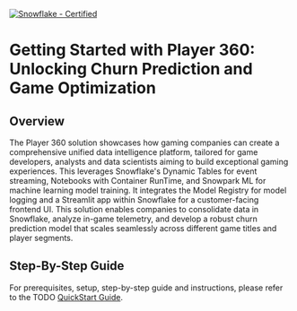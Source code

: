 
[![Snowflake - Certified](https://img.shields.io/badge/Snowflake-Certified-2ea44f?style=for-the-badge&logo=snowflake)](https://developers.snowflake.com/solutions/)
# Getting Started with Player 360: Unlocking Churn Prediction and Game Optimization

## Overview
The Player 360 solution showcases how gaming companies can create a comprehensive unified data intelligence platform, tailored for game developers, analysts and data scientists aiming to build exceptional gaming experiences. This leverages Snowflake's Dynamic Tables for event streaming, Notebooks with Container RunTime, and Snowpark ML for machine learning model training. It integrates the Model Registry for model logging and a Streamlit app within Snowflake for a customer-facing frontend UI. This solution enables companies to consolidate data in Snowflake, analyze in-game telemetry, and develop a robust churn prediction model that scales seamlessly across different game titles and player segments.

## Step-By-Step Guide
For prerequisites, setup, step-by-step guide and instructions, please refer to the TODO [QuickStart Guide](https://quickstarts.snowflake.com/guide/<quickstart-link>).
